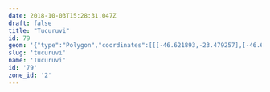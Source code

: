 ```yaml
---
date: 2018-10-03T15:28:31.047Z
draft: false
title: "Tucuruvi"
id: 79
geom: '{"type":"Polygon","coordinates":[[[-46.621893,-23.479257],[-46.612358,-23.481197],[-46.612281,-23.481298],[-46.612479,-23.481468],[-46.613869,-23.483634],[-46.614748,-23.484233],[-46.615515,-23.484915],[-46.615441,-23.484913],[-46.612905,-23.48649],[-46.61141,-23.487504],[-46.611267,-23.487456],[-46.61114,-23.487321],[-46.611035,-23.487313],[-46.609471,-23.487944],[-46.611505,-23.49258],[-46.610652,-23.492474],[-46.607052,-23.49311],[-46.606542,-23.493151],[-46.604842,-23.492884],[-46.601163,-23.492019],[-46.599175,-23.491682],[-46.598552,-23.491661],[-46.598126,-23.491109],[-46.597732,-23.490969],[-46.596675,-23.490348],[-46.595718,-23.489948],[-46.594995,-23.489412],[-46.594832,-23.489042],[-46.594299,-23.488274],[-46.593693,-23.486974],[-46.593384,-23.485973],[-46.592374,-23.484318],[-46.592113,-23.484006],[-46.591497,-23.482896],[-46.590631,-23.482348],[-46.590463,-23.482154],[-46.590341,-23.482131],[-46.590119,-23.481803],[-46.589265,-23.481593],[-46.588258,-23.481056],[-46.587416,-23.480476],[-46.583498,-23.478088],[-46.584819,-23.476999],[-46.584565,-23.475893],[-46.584565,-23.47546],[-46.584719,-23.474667],[-46.585108,-23.473931],[-46.589209,-23.469877],[-46.589695,-23.470059],[-46.590296,-23.468163],[-46.591217,-23.468575],[-46.591759,-23.468717],[-46.592197,-23.468663],[-46.592973,-23.468406],[-46.593862,-23.468003],[-46.595028,-23.467079],[-46.598215,-23.46534],[-46.599398,-23.465177],[-46.599919,-23.464788],[-46.600241,-23.464222],[-46.600554,-23.463926],[-46.601125,-23.463754],[-46.601855,-23.46383],[-46.60234,-23.463797],[-46.60284,-23.46351],[-46.603317,-23.46289],[-46.603406,-23.463102],[-46.604454,-23.46256],[-46.604639,-23.462802],[-46.605006,-23.462986],[-46.609676,-23.463679],[-46.610315,-23.46392],[-46.610385,-23.463892],[-46.610699,-23.46418],[-46.611191,-23.463666],[-46.612176,-23.462157],[-46.613137,-23.461747],[-46.613357,-23.462056],[-46.613433,-23.462062],[-46.613496,-23.462152],[-46.613528,-23.46209],[-46.614267,-23.461914],[-46.614374,-23.462083],[-46.614511,-23.462139],[-46.614476,-23.462186],[-46.614733,-23.462334],[-46.614777,-23.462446],[-46.614836,-23.462426],[-46.61503,-23.46273],[-46.616235,-23.462392],[-46.616457,-23.462855],[-46.616691,-23.463783],[-46.616665,-23.464608],[-46.617875,-23.464024],[-46.619436,-23.463469],[-46.620342,-23.463392],[-46.621412,-23.463669],[-46.622087,-23.463584],[-46.622533,-23.463622],[-46.623597,-23.463287],[-46.624706,-23.462759],[-46.625197,-23.46294],[-46.626327,-23.463194],[-46.626756,-23.46356],[-46.627536,-23.463842],[-46.627714,-23.463764],[-46.628574,-23.462652],[-46.629467,-23.462136],[-46.629349,-23.462529],[-46.629254,-23.463699],[-46.629019,-23.464167],[-46.629004,-23.464335],[-46.629193,-23.464625],[-46.629618,-23.464902],[-46.629729,-23.46504],[-46.629961,-23.466111],[-46.630176,-23.466363],[-46.630606,-23.46667],[-46.630791,-23.466987],[-46.630805,-23.467348],[-46.630397,-23.46945],[-46.62839,-23.469535],[-46.627524,-23.470036],[-46.627328,-23.470609],[-46.62737,-23.4709],[-46.627534,-23.471409],[-46.627587,-23.471455],[-46.627744,-23.471364],[-46.62787,-23.471485],[-46.627857,-23.472037],[-46.627257,-23.471993],[-46.626258,-23.472373],[-46.626274,-23.472461],[-46.625961,-23.472497],[-46.625931,-23.472346],[-46.624692,-23.472557],[-46.622579,-23.473041],[-46.622066,-23.473265],[-46.621961,-23.473148],[-46.621583,-23.473144],[-46.619309,-23.473824],[-46.61907,-23.47332],[-46.618944,-23.473432],[-46.618523,-23.473603],[-46.619733,-23.476257],[-46.6207,-23.477371],[-46.621377,-23.478529],[-46.621705,-23.478912],[-46.621893,-23.479257]]]}'
slug: 'tucuruvi'
name: 'Tucuruvi'
id: '79'
zone_id: '2'
---
```

		